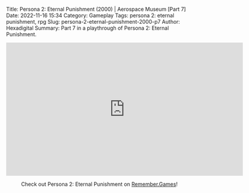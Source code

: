 Title: Persona 2: Eternal Punishment (2000) | Aerospace Museum [Part 7]
Date: 2022-11-16 15:34
Category: Gameplay
Tags: persona 2: eternal punishment,  rpg
Slug: persona-2-eternal-punishment-2000-p7
Author: Hexadigital
Summary: Part 7 in a playthrough of Persona 2: Eternal Punishment.

<center><iframe src="https://www.youtube.com/embed/0aXHFiHXKC0?feature=oembed" allow="accelerometer; autoplay; encrypted-media; gyroscope; picture-in-picture" width="640" height="360" frameborder="0"></iframe>

Check out Persona 2: Eternal Punishment on [Remember.Games](https://remember.games/game/4628/persona-2-eternal-punishment/)!</center>